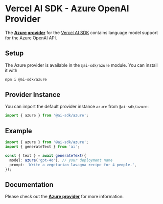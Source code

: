 # Vercel AI SDK - Azure OpenAI Provider

The **[Azure provider](https://sdk.vercel.ai/providers/ai-sdk-providers/azure)** for the [Vercel AI SDK](https://sdk.vercel.ai/docs) contains language model support for the Azure OpenAI API.

## Setup

The Azure provider is available in the `@ai-sdk/azure` module. You can install it with

```bash
npm i @ai-sdk/azure
```

## Provider Instance

You can import the default provider instance `azure` from `@ai-sdk/azure`:

```ts
import { azure } from '@ai-sdk/azure';
```

## Example

```ts
import { azure } from '@ai-sdk/azure';
import { generateText } from 'ai';

const { text } = await generateText({
  model: azure('gpt-4o'), // your deployment name
  prompt: 'Write a vegetarian lasagna recipe for 4 people.',
});
```

## Documentation

Please check out the **[Azure provider](https://sdk.vercel.ai/providers/ai-sdk-providers/azure)** for more information.

